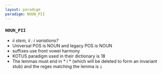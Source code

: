 ```yaml
---
layout: paradigm
paradigm: NOUN_PII
---
```

### ` NOUN_PII `

* _ii stem, ii : i variations?_
* Universal POS is NOUN and legacy POS is NOUN
* suffixes use front vowel harmony
* KOTUS paradigm used in their dictionary is 18
* The lemmas must end in * i * (which will be deleted to form an invariant stub) and the regex matching the lemma is ` i `
